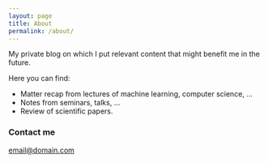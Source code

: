 ```yaml
---
layout: page
title: About
permalink: /about/
---
```


My private blog on which I put relevant content that might benefit me in the future. 

Here you can find: 
* Matter recap from lectures of machine learning, computer science, ...
* Notes from seminars, talks, ...
* Review of scientific papers.



### Contact me
[email@domain.com](mailto:email@domain.com)